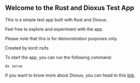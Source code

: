 <!-- The following HTML code represents a simple web page for the Test App -->

<body>
  <div id="main">
    <link rel="stylesheet" href="https://unpkg.com/tailwindcss@^2.0/dist/tailwind.min.css">
    <div class="min-h-screen flex items-center justify-center bg-gradient-to-r from-blue-400 to-purple-500">
      <div class="w-full max-w-md bg-white p-6 rounded-lg shadow-md">
        <h2 class="text-3xl font-semibold mb-4 text-center text-gray-800">Welcome to the Rust and Dioxus Test App</h2>
        <p class="mb-4 text-gray-600">This is a simple test app built with Rust and Dioxus.</p>
        <p class="mb-4 text-gray-600">Feel free to explore and experiment with the app.</p>
        <p class="mb-2 text-gray-600">Please note that this is for demonstration purposes only.</p>
        <p class="text-sm text-gray-500">Created by kord::rs/ts</p>
      </div>
    </div>
  </div>

  <!-- To start the app, you can run the following command: dx serve -->
  <p>To start the app, you can run the following command:</p>
  <pre><code>dx serve</code></pre>

  <!-- Link to learn more about Dioxus -->
  <p>If you want to know more about Dioxus, you can head to this <a href="https://dioxuslabs.com/learn/0.4/getting_started" target="_blank" rel="noopener noreferrer">link</a>.</p>

  <div id="loom-companion-mv3" ext-id="liecbddmkiiihnedobmlmillhodjkdmb">
    <section id="shadow-host-companion"></section>
  </div>
</body>
